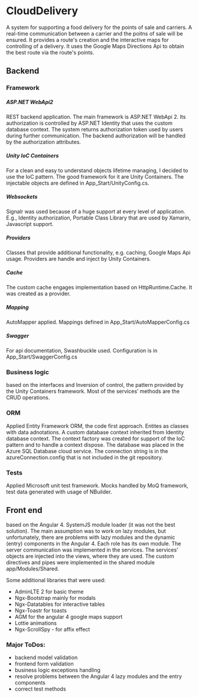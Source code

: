 
# CloudDelivery
A system for supporting a food delivery for the points of sale and carriers. A real-time communication between a carrier and the poitns of sale will be ensured. It provides a route's creation and the interactive maps for controlling of a delivery. It uses the Google Maps Directions Api to obtain the best route via the route's points.

## Backend
### Framework
##### ASP.NET WebApi2
REST backend application. The main framework is ASP.NET WebApi 2. Its authorization is controlled by ASP.NET Identity that uses the custom database context. The system returns authorization token used by users during further communication. The backend authorization will be handled by the authorization attributes.
 
##### Unity IoC Containers
For a clean and easy to understand objects lifetime managing, I decided to use the IoC pattern. The good framework for it are Unity Containers. The injectable objects are defined in App_Start/UnityConfig.cs.
 
##### Websockets
Signalr was used because of a huge support at every level of application. E.g., Identity authorization, Portable Class Library that are used by Xamarin, Javascript support.
 
##### Providers
Classes that provide additional functionality, e.g. caching, Google Maps Api usage. Providers are handle and inject by Unity Containers.
 
##### Cache
The custom cache engages implementation based on HttpRuntime.Cache. It was created as 
a provider.
 
##### Mapping
AutoMapper applied. Mappings defined in App_Start/AutoMapperConfig.cs
 
##### Swagger
For api documentation,  Swashbuckle used. Configuration is in App_Start/SwaggerConfig.cs

### Business logic
based on the interfaces and Inversion of control, the pattern provided by the Unity Containers framework. Most of the services’ methods are the CRUD operations.
 
 
### ORM
Applied Entity Framework ORM, the code first approach. Entites as classes with data adnotations. A custom database context inherited from Identity database context. The context factory was created for support of the IoC pattern and to handle a context dispose. The database was placed in the Azure SQL Database cloud service. The connection string is in the azureConnection.config that is not included in the git repository.
 
### Tests
Applied Microsoft unit test framework. Mocks handled by MoQ framework, test data generated with usage of NBuilder.

## Front end
based on the Angular 4. SystemJS module loader (it was not the best solution). The main assumption was to work on lazy modules, but unfortunately, there are problems with lazy modules and the dynamic (entry) components in the Angular 4. Each role has its own module. The server communication was implemented in the services. The services’ objects are injected into the views, where they are used. The custom directives and pipes were implemented in the shared module app/Modules/Shared.
 
Some additional libraries that were used:
- AdminLTE 2 for basic theme
- Ngx-Bootstrap mainly for modals
- Ngx-Datatables for interactive tables
- Ngx-Toastr for toasts
- AGM for the angular 4 google maps support
- Lottie animations
- Ngx-ScrollSpy - for affix effect
 
 
### Major ToDos:
- backend model validation
- frontend form validation
- business logic exceptions handling
- resolve problems between the Angular 4 lazy modules and the entry components
- correct test methods
